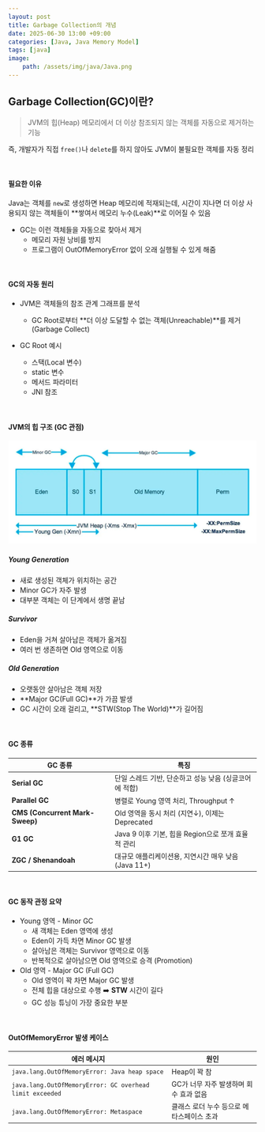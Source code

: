 ```yaml
---
layout: post
title: Garbage Collection의 개념
date: 2025-06-30 13:00 +09:00
categories: [Java, Java Memory Model]
tags: [java]
image: 
    path: /assets/img/java/Java.png
---
```


## Garbage Collection(GC)이란?

> JVM의 힙(Heap) 메모리에서 더 이상 참조되지 않는 객체를 자동으로 제거하는 기능

즉, 개발자가 직접 `free()`나 `delete`를 하지 않아도 JVM이 불필요한 객체를 자동 정리


<br>

#### 필요한 이유

Java는 객체를 `new`로 생성하면 Heap 메모리에 적재되는데, 
시간이 지나면 더 이상 사용되지 않는 객체들이 **쌓여서 메모리 누수(Leak)**로 이어질 수 있음

- GC는 이런 객체들을 자동으로 찾아서 제거
  - 메모리 자원 낭비를 방지
  - 프로그램이 OutOfMemoryError 없이 오래 실행될 수 있게 해줌

<br>

#### GC의 자동 원리

- JVM은 객체들의 참조 관계 그래프를 분석
  - GC Root로부터 **더 이상 도달할 수 없는 객체(Unreachable)**를 제거(Garbage Collect)
  
- GC Root 예시
  - 스택(Local 변수)
  - static 변수
  - 메서드 파라미터
  - JNI 참조

<br>

#### JVM의 힙 구조 (GC 관점)

![JVM 힙 구조](/assets/img/java/java28_01.png)

##### Young Generation

- 새로 생성된 객체가 위치하는 공간
- Minor GC가 자주 발생
- 대부분 객체는 이 단계에서 생명 끝남

##### Survivor

- Eden을 거쳐 살아남은 객체가 옮겨짐
- 여러 번 생존하면 Old 영역으로 이동

##### Old Generation

- 오랫동안 살아남은 객체 저장
- **Major GC(Full GC)**가 가끔 발생
- GC 시간이 오래 걸리고, **STW(Stop The World)**가 길어짐

<br>

#### GC 종류

| GC 종류                           | 특징                                  |
| ------------------------------- | ----------------------------------- |
| **Serial GC**                   | 단일 스레드 기반, 단순하고 성능 낮음 (싱글코어에 적합)    |
| **Parallel GC**                 | 병렬로 Young 영역 처리, Throughput ↑       |
| **CMS (Concurrent Mark-Sweep)** | Old 영역을 동시 처리 (지연↓), 이제는 Deprecated |
| **G1 GC**                       | Java 9 이후 기본, 힙을 Region으로 쪼개 효율적 관리 |
| **ZGC / Shenandoah**            | 대규모 애플리케이션용, 지연시간 매우 낮음 (Java 11+)  |


<br>

#### GC 동작 관정 요약

- Young 영역 - Minor GC
  - 새 객체는 Eden 영역에 생성
  - Eden이 가득 차면 Minor GC 발생
  - 살아남은 객체는 Survivor 영역으로 이동
  - 반복적으로 살아남으면 Old 영역으로 승격 (Promotion)
- Old 영역 - Major GC (Full GC)
  - Old 영역이 꽉 차면 Major GC 발생
  - 전체 힙을 대상으로 수행 ➡️ **STW** 시간이 길다
  - GC 성능 튜닝이 가장 중요한 부분


<br>

#### OutOfMemoryError 발생 케이스

| 에러 메시지                                                   | 원인                      |
| -------------------------------------------------------- | ----------------------- |
| `java.lang.OutOfMemoryError: Java heap space`            | Heap이 꽉 참               |
| `java.lang.OutOfMemoryError: GC overhead limit exceeded` | GC가 너무 자주 발생하며 회수 효과 없음 |
| `java.lang.OutOfMemoryError: Metaspace`                  | 클래스 로더 누수 등으로 메타스페이스 초과 |
